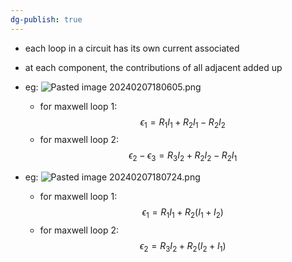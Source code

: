 ```yaml
---
dg-publish: true
---
```

- each loop in a circuit has its own current associated
- at each component, the contributions of all adjacent added up

- eg: ![Pasted image 20240207180605.png](/img/user/pics/Pasted%20image%2020240207180605.png)
	- for maxwell loop $1:$
$$
\epsilon_{1}= R_{1}I_{1} + R_{2}I_{1} - R_{2}I_{2}
$$
	- for maxwell loop $2:$
$$
\epsilon_{2}-\epsilon_{3}= R_{3}I_{2} + R_{2}I_{2}- R_{2}I_{1}
$$
- eg: ![Pasted image 20240207180724.png](/img/user/pics/Pasted%20image%2020240207180724.png)
	- for maxwell loop $1:$
$$
\epsilon_{1}= R_{1}I_{1}+ R_{2}(I_{1}+I_{2})
$$
	- for maxwell loop $2:$
$$
\epsilon_{2}= R_{3}I_{2} + R_{2}(I_{2}+I_{1})
$$
